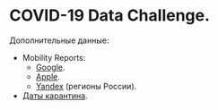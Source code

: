 COVID-19 Data Challenge.
========================

Дополнительные данные:
- Mobility Reports:
    - [Google](/data/mobility-google.csv).
    - [Apple](/data/mobility-apple.csv).
    - [Yandex](/data/mobility-yandex.csv) (регионы России).
- [Даты карантина](/data/quarantine.csv).
